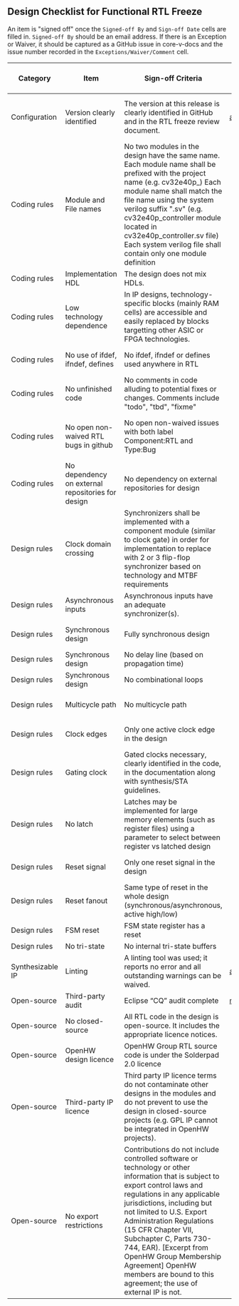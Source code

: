 ## Design Checklist for Functional RTL Freeze
An item is "signed off" once the `Signed-off By` and `Sign-off Date` cells are filled in. `Signed-off By` should be an email address.  If there is an Exception or Waiver, it should be captured as a GitHub issue in core-v-docs and the issue number recorded in the `Exceptions/Waiver/Comment` cell.


| Category         | Item                                              | Sign-off Criteria                                                                                                                                                                                                                                                                                                                                                                                                                   | Signed-off By                 | Sign-off Date  | Exceptions/Waivers/Comments                                                                                                                                                                                                      |
| ---------------- | ------------------------------------------------- | ----------------------------------------------------------------------------------------------------------------------------------------------------------------------------------------------------------------------------------------------------------------------------------------------------------------------------------------------------------------------------------------------------------------------------------- | --------------------- | ---------- | ----------------------------------------------------------------------------------------------------------------------------------------------------------------------------------------------------------------------- |
| Configuration    | Version clearly identified                        | The version at this release is clearly identified in GitHub and in the RTL freeze review document.                                                                                                                                                                                                                                                                                                                                  | arjan.bink@silabs.com | 2020-12-02 |The CV32E40P RTL Freeze version is at https://github.com/openhwgroup/cv32e40p with git hash 295b5fb309ca0df7a67065c8dcfe290cd7b2832d and tag cv32e40p_v1.0.0                                                             |
| Coding rules     | Module and File names                             | No two modules in the design have the same name. Each module name shall be prefixed with the project name (e.g. cv32e40p_<module>) Each module name shall match the file name using the system verilog suffix ".sv" (e.g. cv32e40p_controller module located in cv32e40p_controller.sv file) Each system verilog file shall contain only one module definition                                                                      |                       |            |                                                                                                                                                                                                                         |
| Coding rules     | Implementation HDL                                | The design does not mix HDLs.                                                                                                                                                                                                                                                                                                                                                                                                       |                       |            |                                                                                                                                                                                                                         |
| Coding rules     | Low technology dependence                         | In IP designs, technology-specific blocks (mainly RAM cells) are accessible and easily replaced by blocks targetting other ASIC or FPGA technologies.                                                                                                                                                                                                                                                                               |                       |            |This criterion does not apply to SoC/silicon projects.                                                                                                                                                                   |
| Coding rules     | No use of ifdef, ifndef, defines                  | No ifdef, ifndef or defines used anywhere in RTL                                                                                                                                                                                                                                                                                                                                                                                    |                       |            |Except for assertions, which shall be within a define using the project name (e.g. <PROJECT_NAME>_ASSERT_ON)                                                                                                             |
| Coding rules     | No unfinished code                                | No comments in code alluding to potential fixes or changes. Comments include "todo", "tbd", "fixme"                                                                                                                                                                                                                                                                                                                                 |                       |            |                                                                                                                                                                                                                         |
| Coding rules     | No open non-waived RTL bugs in github             | No open non-waived issues with both label Component:RTL and Type:Bug                                                                                                                                                                                                                                                                                                                                                                |                       |            |Waiving can be done by applying the WAIVED:<PROJECT_NAME>. Issues labelled with a non-applicable parameter option are waived as well in case the RTL Freeze configuration applies to a different parameter configuration |
| Coding rules     | No dependency on external repositories for design | No dependency on external repositories for design                                                                                                                                                                                                                                                                                                                                                                                   |                       |            |                                                                                                                                                                                                                         |
| Design rules     | Clock domain crossing                             | Synchronizers shall be implemented with a component module (similar to clock gate) in order for implementation to replace with 2 or 3 flip-flop synchronizer based on technology and MTBF requirements                                                                                                                                                                                                                              |                       |            |                                                                                                                                                                                                                         |
| Design rules     | Asynchronous inputs                               | Asynchronous inputs have an adequate synchronizer(s).                                                                                                                                                                                                                                                                                                                                                                               |                       |            |                                                                                                                                                                                                                         |
| Design rules     | Synchronous design                                | Fully synchronous design                                                                                                                                                                                                                                                                                                                                                                                                            |                       |            |Other design styles clearly identified in the code, in the documentation along with synthesis/STA guidelines.                                                                                                            |
| Design rules     | Synchronous design                                | No delay line (based on propagation time)                                                                                                                                                                                                                                                                                                                                                                                           |                       |            |                                                                                                                                                                                                                         |
| Design rules     | Synchronous design                                | No combinational loops                                                                                                                                                                                                                                                                                                                                                                                                              |                       |            |                                                                                                                                                                                                                         |
| Design rules     | Multicycle path                                   | No multicycle path                                                                                                                                                                                                                                                                                                                                                                                                                  |                       |            |Multicycles necessary, clearly identified in the code, in the documentation along with synthesis/STA guidelines.                                                                                                         |
| Design rules     | Clock edges                                       | Only one active clock edge in the design                                                                                                                                                                                                                                                                                                                                                                                            |                       |            |Other clock schemes necessary, clearly identified in the code, in the documentation along with synthesis/STA guidelines.                                                                                                 |
| Design rules     | Gating clock                                      | Gated clocks necessary, clearly identified in the code, in the documentation along with synthesis/STA guidelines.                                                                                                                                                                                                                                                                                                                   |                       |            |                                                                                                                                                                                                                         |
| Design rules     | No latch                                          | Latches may be implemented for large memory elements (such as register files) using a parameter to select between register vs latched design                                                                                                                                                                                                                                                                                        |                       |            |                                                                                                                                                                                                                         |
| Design rules     | Reset signal                                      | Only one reset signal in the design                                                                                                                                                                                                                                                                                                                                                                                                 |                       |            |Other design styles necessary, clearly identified in the code, in the documentation along with synthesis/STA guidelines.                                                                                                 |
| Design rules     | Reset fanout                                      | Same type of reset in the whole design (synchronous/asynchronous, active high/low)                                                                                                                                                                                                                                                                                                                                                  |                       |            |                                                                                                                                                                                                                         |
| Design rules     | FSM reset                                         | FSM state register has a reset                                                                                                                                                                                                                                                                                                                                                                                                      |                       |            |                                                                                                                                                                                                                         |
| Design rules     | No tri-state                                      | No internal tri-state buffers                                                                                                                                                                                                                                                                                                                                                                                                       |                       |            |Does not apply to I/O pads.                                                                                                                                                                                              |
| Synthesizable IP | Linting                                           | A linting tool was used; it reports no error and all outstanding warnings can be waived.                                                                                                                                                                                                                                                                                                                                            | arjan.bink@silabs.com | 2020-12-02 |                                                                                                                                                                                                                         |
| Open-source      | Third-party audit                                 | Eclipse “CQ” audit complete                                                                                                                                                                                                                                                                                                                                                                                                         | mike@openhwgroup.org  | 2020-11-18 |https://dev.eclipse.org/ipzilla/show_bug.cgi?id=22415                                                                                                                                                                    |
| Open-source      | No closed-source                                  | All RTL code in the design is open-source. It includes the appropriate licence notices.                                                                                                                                                                                                                                                                                                                                             |                       |            |                                                                                                                                                                                                                         |
| Open-source      | OpenHW design licence                             | OpenHW Group RTL  source code is under the Solderpad 2.0 licence                                                                                                                                                                                                                                                                                                                                                                    |                       |            |                                                                                                                                                                                                                         |
| Open-source      | Third-party IP licence                            | Third party IP licence terms do not contaminate other designs in the modules and do not prevent to use the design in closed-source projects (e.g. GPL IP cannot be integrated in OpenHW projects).                                                                                                                                                                                                                                  |                       |            |                                                                                                                                                                                                                         |
| Open-source      | No export restrictions                            | Contributions do not include controlled software or technology or other information that is subject to export control laws and regulations in any applicable jurisdictions, including but not limited to U.S. Export Administration Regulations (15 CFR Chapter VII, Subchapter C, Parts 730-744, EAR). [Excerpt from OpenHW Group Membership Agreement] OpenHW members are bound to this agreement; the use of external IP is not. |                       |            |                                                                                                                                                                                                                         |
